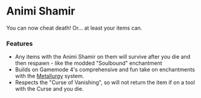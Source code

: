 # Animi Shamir<!--$headerTitle--><!--$pmc:delete-->

You can now cheat death! Or... at least your items can.
<!--$pmc:headerSize-->

### Features
- Any items with the Animi Shamir on them will survive after you die and then respawn - like the modded "Soulbound" enchantment
- Builds on Gamemode 4's comprehensive and fun take on enchantments with the [Metallurgy]($dynamicLink:gm4_metallurgy) system.
- Respects the "Curse of Vanishing", so will not return the item if on a tool with the Curse and you die.

